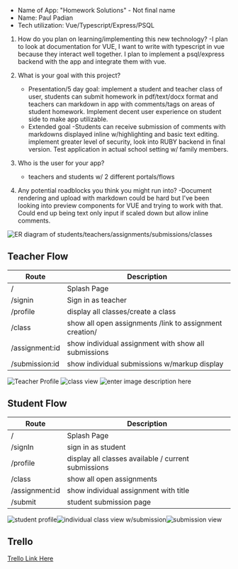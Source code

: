 ﻿-   Name of App: "Homework Solutions" - Not final name
-   Name: Paul Padian
-   Tech utilization: Vue/Typescript/Express/PSQL

1.  How do you plan on learning/implementing this new technology?
	-I plan to look at documentation for VUE, I want to write with typescript in vue because they 			interact well together. I plan to implement a psql/express backend with the app and integrate them with vue.
2.  What is your goal with this project?
	- Presentation/5 day goal: implement a student and teacher class of user, students can submit homework in pdf/text/docx format and teachers can markdown in app with comments/tags on areas of student homework. Implement decent user experience on student side to make app utilizable.
	- Extended goal -Students can receive submission of comments with markdowns displayed inline w/highlighting and basic text editing. implement greater level of security, look into RUBY backend in final version. Test application in actual school setting w/ family members.
3.  Who is the user for your app?
	-	teachers and students w/ 2 different portals/flows

4.  Any potential roadblocks you think you might run into?
	-Document rendering and upload with markdown could be hard but I've been looking into preview components for VUE and trying to work with that. Could end up being text only input if scaled down but allow inline comments.

![ER diagram of students/teachers/assignments/submissions/classes](https://i.imgur.com/muwsL2v.png)

## Teacher Flow
| Route| Description |
|--|--|
| / | Splash Page
| /signin | Sign in as teacher
| /profile |display all classes/create a class  |
|/class|show all open assignments /link to assignment creation/|
| /assignment:id | show individual assignment with show all submissions |
| /submission:id| show individual submissions w/markup display |
![Teacher Profile](https://i.imgur.com/GLyHgEk.png)
 ![class view](https://i.imgur.com/xiznP83.png)
![enter image description here](https://i.imgur.com/5fNVwwQ.png)
## Student Flow
| Route| Description |
|--|--|
| / | Splash Page
|/signIn|sign in as student|
| /profile |display all classes available / current submissions |
|/class|show all open assignments|
| /assignment:id | show individual assignment with title |
| /submit| student submission page |
  
![student profile](https://i.imgur.com/Nozgu7r.png)![individual class view w/submission](https://i.imgur.com/vtkjobT.png)![submission view](https://i.imgur.com/8sIVsZd.png)

## Trello
[Trello Link Here](https://trello.com/b/DHuqyNsA/p4-planning)
